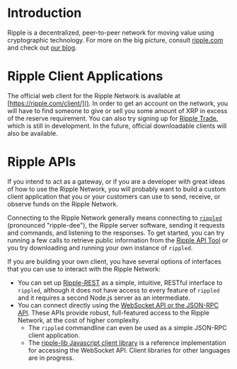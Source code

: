 # Introduction #

Ripple is a decentralized, peer-to-peer network for moving value using cryptographic technology. For more on the big picture, consult [ripple.com](https://ripple.com/) and check out [our blog](https://ripple.com/blog/). 

# Ripple Client Applications #

The official web client for the Ripple Network is available at [https://ripple.com/client/](). In order to get an account on the network, you will have to find someone to give or sell you some amount of XRP in excess of the reserve requirement. You can also try signing up for [Ripple Trade](https://rippletrade.com/), which is still in development. In the future, official downloadable clients will also be available.

# Ripple APIs #

If you intend to act as a gateway, or if you are a developer with great ideas of how to use the Ripple Network, you will probably want to build a custom client application that you or your customers can use to send, receive, or observe funds on the Ripple Network.

Connecting to the Ripple Network generally means connecting to [`rippled`](https://github.com/ripple/rippled) (pronounced "ripple-dee"), the Ripple server software, sending it requests and commands, and listening to the responses. To get started, you can try running a few calls to retrieve public information from the [Ripple API Tool](https://ripple.com/tools/api) or you try downloading and running your own instance of `rippled`. 

If you are building your own client, you have several options of interfaces that you can use to interact with the Ripple Network:

* You can set up [Ripple-REST](?p=ripple-rest-api) as a simple, intuitive, RESTful interface to `rippled`, although it does not have access to every feature of `rippled` and it requires a second Node.js server as an intermediate.
* You can connect directly using the [WebSocket API or the JSON-RPC API](?p=web-sockets-api). These APIs provide robust, full-featured access to the Ripple Network, at the cost of higher complexity.
  * The `rippled` commandline can even be used as a simple JSON-RPC client application.
  * The [ripple-lib Javascript client library](https://github.com/ripple/ripple-lib) is a reference implementation for accessing the WebSocket API. Client libraries for other languages are in progress.



